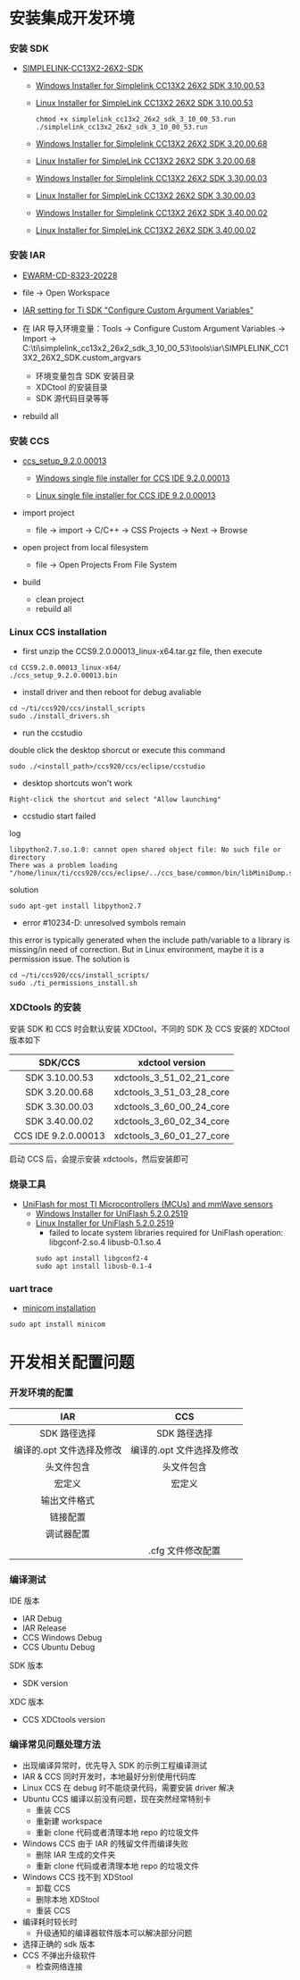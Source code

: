 # 安装集成开发环境

### 安装 SDK

- [SIMPLELINK-CC13X2-26X2-SDK](http://www.ti.com/tool/download/SIMPLELINK-CC13X2-26X2-SDK)

  - [Windows Installer for Simplelink CC13X2 26X2 SDK 3.10.00.53](https://www.ti.com/licreg/docs/swlicexportcontrol.tsp?form_type=2&prod_no=simplelink_cc13x2_26x2_sdk_3_10_00_53.exe&ref_url=http://software-dl.ti.com/simplelink/esd/simplelink_cc13x2_26x2_sdk/3.10.00.53)

  - [Linux Installer for SimpleLink CC13X2 26X2 SDK 3.10.00.53](https://www.ti.com/licreg/docs/swlicexportcontrol.tsp?form_type=2&prod_no=simplelink_cc13x2_26x2_sdk_3_10_00_53.run&ref_url=http://software-dl.ti.com/simplelink/esd/simplelink_cc13x2_26x2_sdk/3.10.00.53)

    ```
    chmod +x simplelink_cc13x2_26x2_sdk_3_10_00_53.run
    ./simplelink_cc13x2_26x2_sdk_3_10_00_53.run
    ```

  - [Windows Installer for Simplelink CC13X2 26X2 SDK 3.20.00.68](https://www.ti.com/licreg/docs/swlicexportcontrol.tsp?form_type=2&prod_no=simplelink_cc13x2_26x2_sdk_3_20_00_68.exe&ref_url=http://software-dl.ti.com/simplelink/esd/simplelink_cc13x2_26x2_sdk/3.20.00.68)

  - [Linux Installer for SimpleLink CC13X2 26X2 SDK 3.20.00.68](https://www.ti.com/licreg/docs/swlicexportcontrol.tsp?form_type=2&prod_no=simplelink_cc13x2_26x2_sdk_3_20_00_68.run&ref_url=http://software-dl.ti.com/simplelink/esd/simplelink_cc13x2_26x2_sdk/3.20.00.68)

  - [Windows Installer for Simplelink CC13X2 26X2 SDK 3.30.00.03](https://www.ti.com/licreg/docs/swlicexportcontrol.tsp?form_type=2&prod_no=simplelink_cc13x2_26x2_sdk_3_30_00_03.exe&ref_url=http://software-dl.ti.com/simplelink/esd/simplelink_cc13x2_26x2_sdk/3.30.00.03)

  - [Linux Installer for SimpleLink CC13X2 26X2 SDK 3.30.00.03](https://www.ti.com/licreg/docs/swlicexportcontrol.tsp?form_type=2&prod_no=simplelink_cc13x2_26x2_sdk_3_30_00_03.run&ref_url=http://software-dl.ti.com/simplelink/esd/simplelink_cc13x2_26x2_sdk/3.30.00.03)

  - [Windows Installer for Simplelink CC13X2 26X2 SDK 3.40.00.02](https://www.ti.com/licreg/docs/swlicexportcontrol.tsp?form_type=2&prod_no=simplelink_cc13x2_26x2_sdk_3_40_00_02.exe&ref_url=http://software-dl.ti.com/simplelink/esd/simplelink_cc13x2_26x2_sdk/3.40.00.02)

  - [Linux Installer for SimpleLink CC13X2 26X2 SDK 3.40.00.02](https://www.ti.com/licreg/docs/swlicexportcontrol.tsp?form_type=2&prod_no=simplelink_cc13x2_26x2_sdk_3_40_00_02.run&ref_url=http://software-dl.ti.com/simplelink/esd/simplelink_cc13x2_26x2_sdk/3.40.00.02)

### 安装 IAR

- [EWARM-CD-8323-20228](https://www.iar.com/iar-embedded-workbench/#!?architecture=Arm)

- file -> Open Workspace

- [IAR setting for Ti SDK "Configure Custom Argument Variables"](http://dev.ti.com/tirex/explore/content/simplelink_cc13x2_26x2_sdk_3_20_00_68/docs/simplelink_mcu_sdk/html/quickstart-guide/ble5-quick-start.html#using-ble5-stack-projects-with-iar)

- 在 IAR 导入环境变量：Tools -> Configure Custom Argument Variables -> Import -> C:\ti\simplelink_cc13x2_26x2_sdk_3_10_00_53\tools\iar\SIMPLELINK_CC13X2_26X2_SDK.custom_argvars

  - 环境变量包含 SDK 安装目录
  - XDCtool 的安装目录
  - SDK 源代码目录等等

- rebuild all

### 安装 CCS

- [ccs_setup_9.2.0.00013](http://www.ti.com/tool/download/CCSTUDIO)

  - [Windows single file installer for CCS IDE 9.2.0.00013](http://software-dl.ti.com/ccs/esd/CCSv9/CCS_9_2_0/exports/CCS9.2.0.00013_win64.zip)

  - [Linux single file installer for CCS IDE 9.2.0.00013](http://software-dl.ti.com/ccs/esd/CCSv9/CCS_9_2_0/exports/CCS9.2.0.00013_linux-x64.tar.gz)

- import project
  - file -> import -> C/C++ -> CSS Projects -> Next -> Browse
- open project from local filesystem
  - file -> Open Projects From File System
- build
  - clean project
  - rebuild all

### Linux CCS installation

- first unzip the CCS9.2.0.00013_linux-x64.tar.gz file, then execute

```
cd CCS9.2.0.00013_linux-x64/
./ccs_setup_9.2.0.00013.bin
```

- install driver and then reboot for debug avaliable

```
cd ~/ti/ccs920/ccs/install_scripts
sudo ./install_drivers.sh
```

- run the ccstudio

double click the desktop shorcut or execute this command

```
sudo ./<install_path>/ccs920/ccs/eclipse/ccstudio
```

- desktop shortcuts won't work

`Right-click the shortcut and select "Allow launching"`

- ccstudio start failed

log

```
libpython2.7.so.1.0: cannot open shared object file: No such file or directory
There was a problem loading "/home/linux/ti/ccs920/ccs/eclipse/../ccs_base/common/bin/libMiniDump.so".
```

solution

```
sudo apt-get install libpython2.7
```

- error #10234-D: unresolved symbols remain

this error is typically generated when the include path/variable to a library is missing/in need of correction.
But in Linux environment, maybe it is a permission issue.
The solution is

```
cd ~/ti/ccs920/ccs/install_scripts/
sudo ./ti_permissions_install.sh
```

### XDCtools 的安装

安装 SDK 和 CCS 时会默认安装 XDCtool，不同的 SDK 及 CCS 安装的 XDCtool 版本如下

|       SDK/CCS       |     xdctool version      |
| :-----------------: | :----------------------: |
|   SDK 3.10.00.53    | xdctools_3_51_02_21_core |
|   SDK 3.20.00.68    | xdctools_3_51_03_28_core |
|   SDK 3.30.00.03    | xdctools_3_60_00_24_core |
|   SDK 3.40.00.02    | xdctools_3_60_02_34_core |
| CCS IDE 9.2.0.00013 | xdctools_3_60_01_27_core |

启动 CCS 后，会提示安装 xdctools，然后安装即可

### 烧录工具

- [UniFlash for most TI Microcontrollers (MCUs) and mmWave sensors](https://www.ti.com/tool/download/UNIFLASH)
  - [Windows Installer for UniFlash 5.2.0.2519](http://software-dl.ti.com/ccs/esd/uniflash/uniflash_sl.5.2.0.2519.exe)
  - [Linux Installer for UniFlash 5.2.0.2519](http://software-dl.ti.com/ccs/esd/uniflash/uniflash_sl.5.2.0.2519.run)
    - failed to locate system libraries required for UniFlash operation: libgconf-2.so.4 libusb-0.1.so.4
    ```
    sudo apt install libgconf2-4
    sudo apt install libusb-0.1-4
    ```

### uart trace

- [minicom installation](minicon使用方法.md)

```
sudo apt install minicom
```

# 开发相关配置问题

### 开发环境的配置

|            IAR            |            CCS            |
| :-----------------------: | :-----------------------: |
|       SDK 路径选择        |       SDK 路径选择        |
| 编译的.opt 文件选择及修改 | 编译的.opt 文件选择及修改 |
|        头文件包含         |        头文件包含         |
|          宏定义           |          宏定义           |
|       输出文件格式        |                           |
|         链接配置          |                           |
|        调试器配置         |                           |
|                           |     .cfg 文件修改配置     |

### 编译测试

IDE 版本

- IAR Debug
- IAR Release
- CCS Windows Debug
- CCS Ubuntu Debug

SDK 版本

- SDK version

XDC 版本

- CCS XDCtools version

### 编译常见问题处理方法

- 出现编译异常时，优先导入 SDK 的示例工程编译测试
- IAR & CCS 同时开发时，本地最好分别使用代码库
- Linux CCS 在 debug 时不能烧录代码，需要安装 driver 解决
- Ubuntu CCS 编译以前没有问题，现在突然经常特别卡
  - 重装 CCS
  - 重新建 workspace
  - 重新 clone 代码或者清理本地 repo 的垃圾文件
- Windows CCS 由于 IAR 的残留文件而编译失败
  - 删除 IAR 生成的文件夹
  - 重新 clone 代码或者清理本地 repo 的垃圾文件
- Windows CCS 找不到 XDStool
  - 卸载 CCS
  - 删除本地 XDStool
  - 重装 CCS
- 编译耗时较长时
  - 升级通知的编译器软件版本可以解决部分问题
- 选择正确的 sdk 版本
- CCS 不弹出升级软件
  - 检查网络连接
